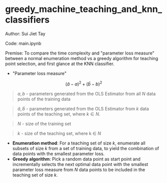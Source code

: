 # greedy_machine_teaching_and_knn_classifiers

Author: Sui Jiet Tay

Code: main.ipynb

Premise: To compare the time complexity and "parameter loss measure" between a normal enumeration method vs a greedy algorithm for teaching point selection, and first glance at the KNN classifier.

- "Parameter loss measure"

$$
(\hat{a} - a)^{2} + (\hat{b} - b)^{2}
$$

> $a, b$ - parameters generated from the OLS Estimator from all $N$ data points of the training data

> $\hat{a}, \hat{b}$ - parameters generated from the OLS Estimator from $k$ data points of the teaching set, where $k\in N$. 

> $N$ - size of the training set

> $k$ - size of the teaching set, where k $\in$ $N$

- **Enumeration method**: For a teaching set of size $k$, enumerate all subsets of size $k$ from a set of training data, to yield the combination of data points with the smallest parameter loss. 
- **Greedy algorithm**: Pick a random data point as start point and incrementally selects the next optimal data point with the smallest parameter loss measure from $N$ data points to be included in the teaching set of size $k$.

